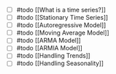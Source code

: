 - [ ] #todo [[What is a time series?]]
- [ ] #todo [[Stationary Time Series]]
- [ ] #todo [[Autoregressive Model]] 
- [ ] #todo [[Moving Average Model]]
- [ ] #todo [[ARMA Model]]
- [ ] #todo [[ARMIA Model]]
- [ ] #todo [[Handling Trends]]
- [ ] #todo [[Handling Seasonality]]
